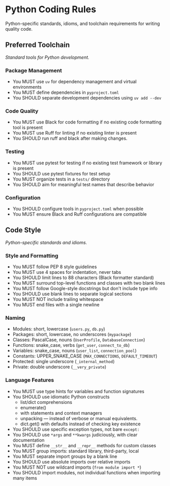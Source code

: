 # Python Coding Rules

Python-specific standards, idioms, and toolchain requirements for writing quality code.

## Preferred Toolchain
*Standard tools for Python development.*

### Package Management
- You MUST use `uv` for dependency management and virtual environments
- You MUST define dependencies in `pyproject.toml`
- You SHOULD separate development dependencies using `uv add --dev`

### Code Quality
- You MUST use Black for code formatting if no existing code formatting tool is present
- You MUST use Ruff for linting if no existing linter is present
- You SHOULD run ruff and black after making changes.

### Testing
- You MUST use pytest for testing if no existing test framework or library is present
- You SHOULD use pytest fixtures for test setup
- You MUST organize tests in a `tests/` directory
- You SHOULD aim for meaningful test names that describe behavior

### Configuration
- You SHOULD configure tools in `pyproject.toml` when possible
- You MUST ensure Black and Ruff configurations are compatible

## Code Style
*Python-specific standards and idioms.*

### Style and Formatting
- You MUST follow PEP 8 style guidelines
- You MUST use 4 spaces for indentation, never tabs
- You SHOULD limit lines to 88 characters (Black formatter standard)
- You MUST surround top-level functions and classes with two blank lines
- You MUST follow Google-style docstrings but don't include type info
- You SHOULD use blank lines to separate logical sections
- You MUST NOT include trailing whitespace
- You MUST end files with a single newline

### Naming
- Modules: short, lowercase (`users.py`, `db.py`)
- Packages: short, lowercase, no underscores (`mypackage`)
- Classes: PascalCase, nouns (`UserProfile`, `DatabaseConnection`)
- Functions: snake_case, verbs (`get_user`, `connect_to_db`)
- Variables: snake_case, nouns (`user_list`, `connection_pool`)
- Constants: UPPER_SNAKE_CASE (`MAX_CONNECTIONS`, `DEFAULT_TIMEOUT`)
- Protected: single underscore (`_internal_method`)
- Private: double underscore (`__very_private`)


### Language Features

- You MUST use type hints for variables and function signatures
- You SHOULD use idiomatic Python constructs
   - list/dict comprehensions
   - enumerate()
   - with statements and context managers
   - unpacking — instead of verbose or manual equivalents.
   - dict.get() with defaults instead of checking key existence
- You SHOULD use specific exception types, not bare `except:`
- You SHOULD use `*args` and `**kwargs` judiciously, with clear documentation
- You MUST define `__str__` and `__repr__` methods for custom classes
- You MUST group imports: standard library, third-party, local
- You MUST separate import groups by a blank line
- You SHOULD use absolute imports over relative imports
- You MUST NOT use wildcard imports (`from module import *`)
- You SHOULD import modules, not individual functions when importing many items

